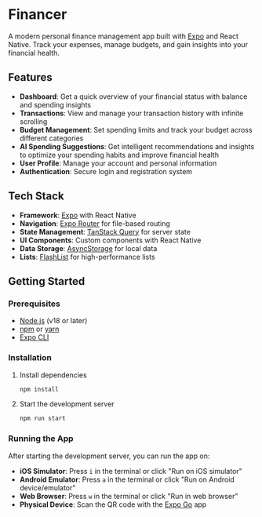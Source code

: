 # Financer

A modern personal finance management app built with [Expo](https://expo.dev) and React Native. Track your expenses, manage budgets, and gain insights into your financial health.

## Features

- **Dashboard**: Get a quick overview of your financial status with balance and spending insights
- **Transactions**: View and manage your transaction history with infinite scrolling
- **Budget Management**: Set spending limits and track your budget across different categories
- **AI Spending Suggestions**: Get intelligent recommendations and insights to optimize your spending habits and improve financial health
- **User Profile**: Manage your account and personal information
- **Authentication**: Secure login and registration system

## Tech Stack

- **Framework**: [Expo](https://expo.dev) with React Native
- **Navigation**: [Expo Router](https://docs.expo.dev/router/introduction/) for file-based routing
- **State Management**: [TanStack Query](https://tanstack.com/query) for server state
- **UI Components**: Custom components with React Native
- **Data Storage**: [AsyncStorage](https://docs.expo.dev/versions/latest/sdk/async-storage/) for local data
- **Lists**: [FlashList](https://shopify.github.io/flash-list/) for high-performance lists

## Getting Started

### Prerequisites

- [Node.js](https://nodejs.org/) (v18 or later)
- [npm](https://www.npmjs.com/) or [yarn](https://yarnpkg.com/)
- [Expo CLI](https://docs.expo.dev/get-started/installation/)

### Installation

1. Install dependencies

   ```bash
   npm install
   ```

2. Start the development server
   ```bash
   npm run start
   ```

### Running the App

After starting the development server, you can run the app on:

- **iOS Simulator**: Press `i` in the terminal or click "Run on iOS simulator"
- **Android Emulator**: Press `a` in the terminal or click "Run on Android device/emulator"
- **Web Browser**: Press `w` in the terminal or click "Run in web browser"
- **Physical Device**: Scan the QR code with the [Expo Go](https://expo.dev/go) app
